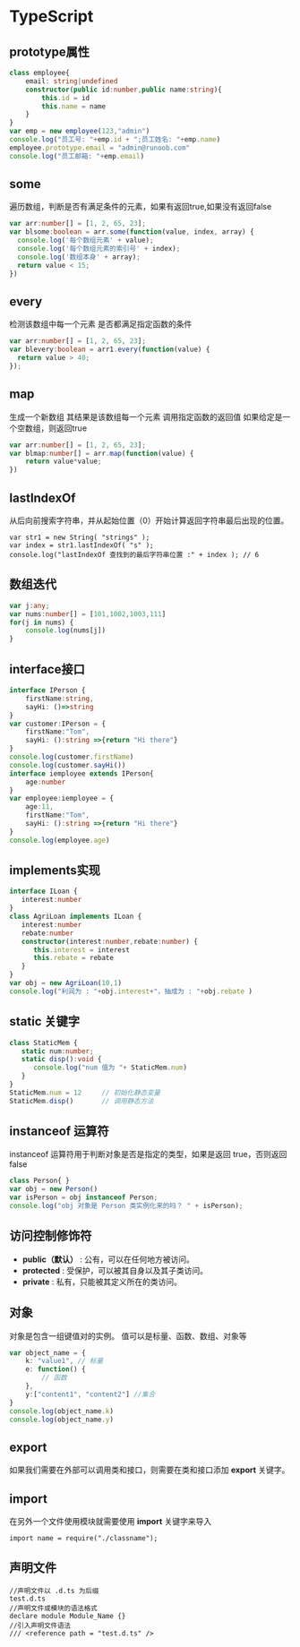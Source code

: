 # TypeScript

## prototype属性

```ts
class employee{
    email: string|undefined
    constructor(public id:number,public name:string){
        this.id = id 
        this.name = name 
    }
}
var emp = new employee(123,"admin") 
console.log("员工号: "+emp.id + ";员工姓名: "+emp.name) 
employee.prototype.email = "admin@runoob.com" 
console.log("员工邮箱: "+emp.email)
```

## some

遍历数组，判断是否有满足条件的元素，如果有返回true,如果没有返回false 

```ts
var arr:number[] = [1, 2, 65, 23];
var blsome:boolean = arr.some(function(value, index, array) {
  console.log('每个数组元素' + value);
  console.log('每个数组元素的索引号' + index);
  console.log('数组本身' + array);
  return value < 15;
})
```

## every

检测该数组中每一个元素 是否都满足指定函数的条件

```ts
var arr:number[] = [1, 2, 65, 23];
var blevery:boolean = arr1.every(function(value) {
  return value > 40;
});
```

## map

生成一个新数组 其结果是该数组每一个元素 调用指定函数的返回值 如果给定是一个空数组，则返回true

```ts
var arr:number[] = [1, 2, 65, 23];
var blmap:number[] = arr.map(function(value) {
    return value*value;
})
```

## lastIndexOf

从后向前搜索字符串，并从起始位置（0）开始计算返回字符串最后出现的位置。

```
var str1 = new String( "strings" ); 
var index = str1.lastIndexOf( "s" );
console.log("lastIndexOf 查找到的最后字符串位置 :" + index ); // 6
```

## 数组迭代

```ts
var j:any; 
var nums:number[] = [101,1002,1003,111] 
for(j in nums) { 
    console.log(nums[j]) 
}
```

## interface接口

```ts
interface IPerson { 
    firstName:string,
    sayHi: ()=>string 
} 
var customer:IPerson = { 
    firstName:"Tom", 
    sayHi: ():string =>{return "Hi there"} 
} 
console.log(customer.firstName) 
console.log(customer.sayHi())  
interface iemployee extends IPerson{ 
    age:number
}
var employee:iemployee = { 
    age:11,
    firstName:"Tom",
    sayHi: ():string =>{return "Hi there"} 
}
console.log(employee.age)
```

## implements实现

```ts
interface ILoan { 
   interest:number 
} 
class AgriLoan implements ILoan { 
   interest:number 
   rebate:number 
   constructor(interest:number,rebate:number) { 
      this.interest = interest 
      this.rebate = rebate 
   } 
} 
var obj = new AgriLoan(10,1) 
console.log("利润为 : "+obj.interest+"，抽成为 : "+obj.rebate )
```



## static 关键字

```ts
class StaticMem {  
   static num:number; 
   static disp():void { 
      console.log("num 值为 "+ StaticMem.num) 
   } 
} 
StaticMem.num = 12     // 初始化静态变量
StaticMem.disp()       // 调用静态方法
```

## instanceof 运算符

instanceof 运算符用于判断对象是否是指定的类型，如果是返回 true，否则返回 false

```ts
class Person{ } 
var obj = new Person() 
var isPerson = obj instanceof Person; 
console.log("obj 对象是 Person 类实例化来的吗？ " + isPerson);
```

## 访问控制修饰符

- **public（默认）** : 公有，可以在任何地方被访问。
- **protected** : 受保护，可以被其自身以及其子类访问。
- **private** : 私有，只能被其定义所在的类访问。

## 对象

对象是包含一组键值对的实例。 值可以是标量、函数、数组、对象等

```ts
var object_name = { 
    k: "value1", // 标量
    e: function() {
        // 函数
    }, 
    y:["content1", "content2"] //集合
}
console.log(object_name.k)
console.log(object_name.y)
```

## export

如果我们需要在外部可以调用类和接口，则需要在类和接口添加 **export** 关键字。

## import

在另外一个文件使用模块就需要使用 **import** 关键字来导入

```
import name = require("./classname");
```

## 声明文件

```
//声明文件以 .d.ts 为后缀
test.d.ts
//声明文件或模块的语法格式
declare module Module_Name {}
//引入声明文件语法
/// <reference path = "test.d.ts" />
```

